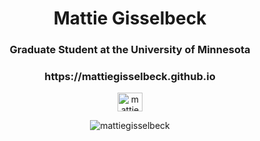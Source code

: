<h1 align="center">Mattie Gisselbeck</h1>
<h3 align="center">Graduate Student at the University of Minnesota</h3>
<h3 align="center">https://mattiegisselbeck.github.io</h3>

<p align="center">
<a href="https://linkedin.com/in/mattiegisselbeck" target="blank"><img align="center" src="https://raw.githubusercontent.com/rahuldkjain/github-profile-readme-generator/master/src/images/icons/Social/linked-in-alt.svg" alt="mattiegisselbeck" height="30" width="40" /></a>
</p>



<p align="center"><img align="center"src="https://github-readme-stats.vercel.app/api/top-langs?username=mattiegisselbeck&show_icons=true&locale=en&layout=compact" alt="mattiegisselbeck" /></p>
 
